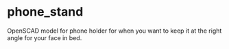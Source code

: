 # phone_stand
OpenSCAD model for phone holder for when you want to keep it at the right angle for your face in bed.
